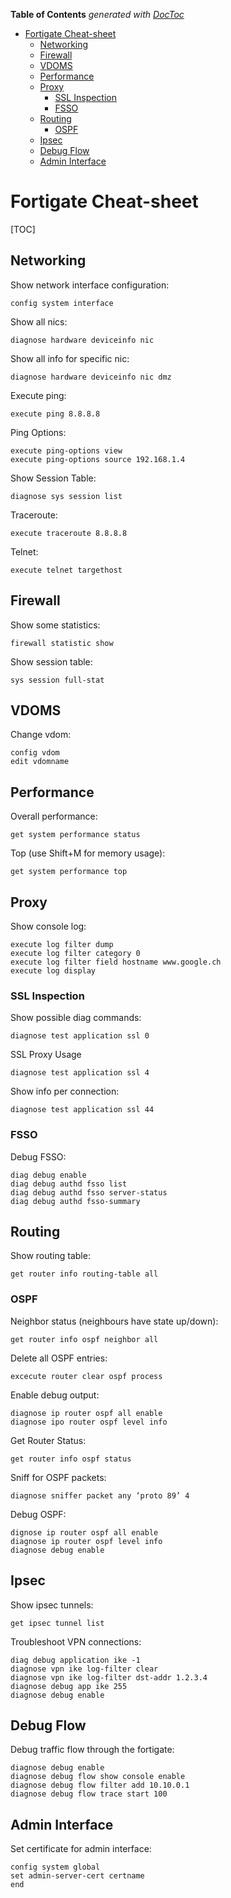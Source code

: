 <!-- START doctoc generated TOC please keep comment here to allow auto update -->
<!-- DON'T EDIT THIS SECTION, INSTEAD RE-RUN doctoc TO UPDATE -->
**Table of Contents**  *generated with [DocToc](http://doctoc.herokuapp.com/)*

- [Fortigate Cheat-sheet](#fortigate-cheat-sheet)
  - [Networking](#networking)
  - [Firewall](#firewall)
  - [VDOMS](#vdoms)
  - [Performance](#performance)
  - [Proxy](#proxy)
    - [SSL Inspection](#ssl-inspection)
    - [FSSO](#fsso)
  - [Routing](#routing)
    - [OSPF](#ospf)
  - [Ipsec](#ipsec)
  - [Debug Flow](#debug-flow)
  - [Admin Interface](#admin-interface)

<!-- END doctoc generated TOC please keep comment here to allow auto update -->

# Fortigate Cheat-sheet

[TOC]

## Networking

Show network interface configuration:

    config system interface

Show all nics:

    diagnose hardware deviceinfo nic

Show all info for specific nic:

    diagnose hardware deviceinfo nic dmz

Execute ping:

    execute ping 8.8.8.8

Ping Options:

    execute ping-options view
    execute ping-options source 192.168.1.4

Show Session Table:

    diagnose sys session list

Traceroute:

    execute traceroute 8.8.8.8

Telnet:

    execute telnet targethost

## Firewall

Show some statistics:

    firewall statistic show

Show session table:

    sys session full-stat

## VDOMS

Change vdom:

    config vdom
    edit vdomname

## Performance

Overall performance:

    get system performance status

Top (use Shift+M for memory usage):

    get system performance top

## Proxy

Show console log: 

    execute log filter dump
    execute log filter category 0
    execute log filter field hostname www.google.ch
    execute log display

### SSL Inspection

Show possible diag commands:

    diagnose test application ssl 0

SSL Proxy Usage

    diagnose test application ssl 4

Show info per connection:

    diagnose test application ssl 44

### FSSO

Debug FSSO:

    diag debug enable
    diag debug authd fsso list
    diag debug authd fsso server-status
    diag debug authd fsso-summary

## Routing

Show routing table:

    get router info routing-table all

### OSPF

Neighbor status (neighbours have state up/down):

    get router info ospf neighbor all

Delete all OSPF entries:

    excecute router clear ospf process

Enable debug output: 

    diagnose ip router ospf all enable
    diagnose ipo router ospf level info

Get Router Status: 

    get router info ospf status

Sniff for OSPF packets: 

    diagnose sniffer packet any ‘proto 89’ 4

Debug OSPF: 

    dignose ip router ospf all enable
    diagnose ip router ospf level info
    diagnose debug enable

## Ipsec

Show ipsec tunnels:

    get ipsec tunnel list 

Troubleshoot VPN connections:

    diag debug application ike -1
    diagnose vpn ike log-filter clear
    diagnose vpn ike log-filter dst-addr 1.2.3.4
    diagnose debug app ike 255
    diagnose debug enable

## Debug Flow

Debug traffic flow through the fortigate: 

    diagnose debug enable
    diagnose debug flow show console enable
    diagnose debug flow filter add 10.10.0.1
    diagnose debug flow trace start 100

## Admin Interface

Set certificate for admin interface:

    config system global
    set admin-server-cert certname
    end
